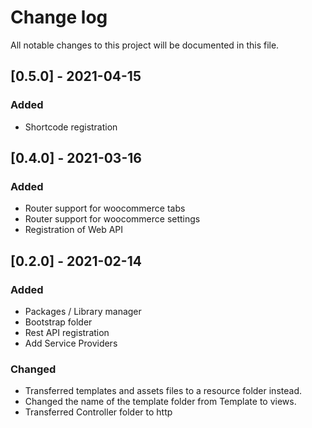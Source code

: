 # Change log
All notable changes to this project will be documented in this file.

## [0.5.0] - 2021-04-15
### Added
 - Shortcode registration


## [0.4.0] - 2021-03-16
### Added
 - Router support for woocommerce tabs
 - Router support for woocommerce settings
 - Registration of Web API


## [0.2.0] - 2021-02-14
### Added
 - Packages / Library manager 
 - Bootstrap folder
 - Rest API registration
 - Add Service Providers
 
### Changed
 - Transferred templates and assets files to a resource folder instead.
 - Changed the name of the template folder from Template to views.
 - Transferred Controller folder to http